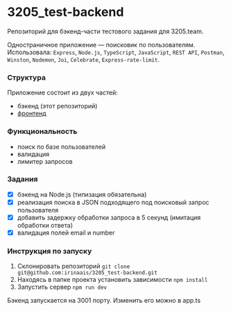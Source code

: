 # 3205_test-backend

Репозиторий для бэкенд-части тестового задания для 3205.team.

Одностраничное приложение — поисковик по пользователям.
Использовала: `Express`, `Node.js`, `TypeScript`, `JavaScript`, `REST API`, `Postman`, `Winston`, 
`Nodemon`, `Joi`, `Celebrate`, `Express-rate-limit`.

### Структура
Приложение состоит из двух частей:

* бэкенд (этот репозиторий)
* [фронтенд](https://github.com/irinaais/3205_test)

### Функциональность
* поиск по базе пользователей
* валидация
* лимитер запросов

### Задания
- [x] бэкенд на Node.js (типизация обязательна)
- [x] реализация поиска в JSON подходящего под поисковый запрос пользователя
- [x] добавить задержку обработки запроса в 5 секунд (имитация обработки ответа)
- [x] валидация полей email и number

### Инструкция по запуску
1. Склонировать репозиторий
`git clone git@github.com:irinaais/3205_test-backend.git`
2. Находясь в папке проекта установить зависимости
`npm install`
3. Запустить сервер
`npm run dev`

Бэкенд запускается на 3001 порту. Изменить его можно в app.ts
